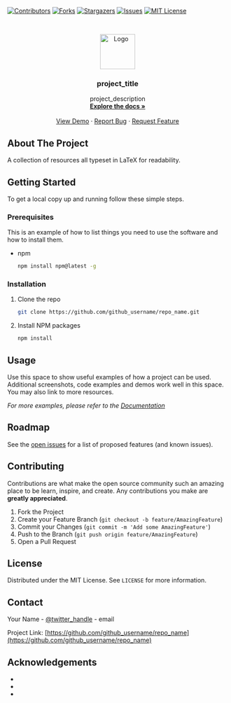 [![Contributors][contributors-shield]][contributors-url]
[![Forks][forks-shield]][forks-url]
[![Stargazers][stars-shield]][stars-url]
[![Issues][issues-shield]][issues-url]
[![MIT License][license-shield]][license-url]

<!-- PROJECT LOGO -->
<br />
<p align="center">
  <a href="https://github.com/nwatx/WHS-Resources/">
    <img src="images/logo.png" alt="Logo" width="80" height="80">
  </a>

  <h3 align="center">project_title</h3>

  <p align="center">
    project_description
    <br />
    <a href="https://github.com/nwatx/WHS-Resources/"><strong>Explore the docs »</strong></a>
    <br />
    <br />
    <a href="https://github.com/nwatx/WHS-Resources/">View Demo</a>
    ·
    <a href="https://github.com/nwatx/WHS-Resources/issues">Report Bug</a>
    ·
    <a href="https://github.com/nwatx/WHS-Resources/issues">Request Feature</a>
  </p>
</p>

<!-- ABOUT THE PROJECT -->
## About The Project

A collection of resources all typeset in LaTeX for readability.

<!-- GETTING STARTED -->
## Getting Started

To get a local copy up and running follow these simple steps.

### Prerequisites

This is an example of how to list things you need to use the software and how to install them.
* npm
  ```sh
  npm install npm@latest -g
  ```

### Installation

1. Clone the repo
   ```sh
   git clone https://github.com/github_username/repo_name.git
   ```
2. Install NPM packages
   ```sh
   npm install
   ```



<!-- USAGE EXAMPLES -->
## Usage

Use this space to show useful examples of how a project can be used. Additional screenshots, code examples and demos work well in this space. You may also link to more resources.

_For more examples, please refer to the [Documentation](https://example.com)_



<!-- ROADMAP -->
## Roadmap

See the [open issues](https://github.com/github_username/repo_name/issues) for a list of proposed features (and known issues).



<!-- CONTRIBUTING -->
## Contributing

Contributions are what make the open source community such an amazing place to be learn, inspire, and create. Any contributions you make are **greatly appreciated**.

1. Fork the Project
2. Create your Feature Branch (`git checkout -b feature/AmazingFeature`)
3. Commit your Changes (`git commit -m 'Add some AmazingFeature'`)
4. Push to the Branch (`git push origin feature/AmazingFeature`)
5. Open a Pull Request



<!-- LICENSE -->
## License

Distributed under the MIT License. See `LICENSE` for more information.



<!-- CONTACT -->
## Contact

Your Name - [@twitter_handle](https://twitter.com/twitter_handle) - email

Project Link: [https://github.com/github_username/repo_name](https://github.com/github_username/repo_name)



<!-- ACKNOWLEDGEMENTS -->
## Acknowledgements

* []()
* []()
* []()





<!-- MARKDOWN LINKS & IMAGES -->
<!-- https://www.markdownguide.org/basic-syntax/#reference-style-links -->
[contributors-shield]: https://img.shields.io/github/contributors/github_username/repo.svg?style=for-the-badge
[contributors-url]: https://github.com/nwatx/WHS-Resources/graphs/contributors
[forks-shield]: https://img.shields.io/github/forks/github_username/repo.svg?style=for-the-badge
[forks-url]: https://github.com/nwatx/WHS-Resources/network/members
[stars-shield]: https://img.shields.io/github/stars/github_username/repo.svg?style=for-the-badge
[stars-url]: https://github.com/nwatx/WHS-Resources/stargazers
[issues-shield]: https://img.shields.io/github/issues/nwatx/WHS-Resources.svg?style=for-the-badge
[issues-url]: https://github.com/nwatx/WHS-Resources/issues
[license-shield]: https://img.shields.io/github/license/github_username/repo.svg?style=for-the-badge
[license-url]: https://github.com/nwatx/WHS-Resources/blob/master/LICENSE.txt
[linkedin-shield]: https://img.shields.io/badge/-LinkedIn-black.svg?style=for-the-badge&logo=linkedin&colorB=555
[linkedin-url]: https://linkedin.com/in/github_username

